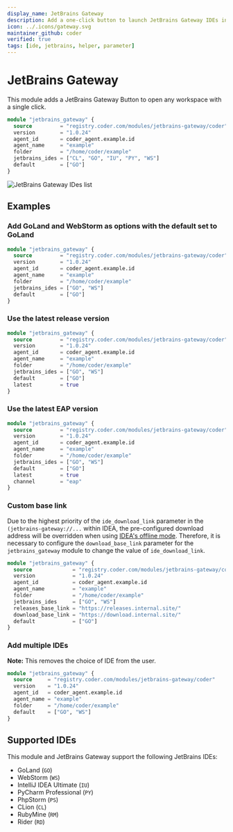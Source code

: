 ```yaml
---
display_name: JetBrains Gateway
description: Add a one-click button to launch JetBrains Gateway IDEs in the dashboard.
icon: ../.icons/gateway.svg
maintainer_github: coder
verified: true
tags: [ide, jetbrains, helper, parameter]
---
```


# JetBrains Gateway

This module adds a JetBrains Gateway Button to open any workspace with a single click.

```tf
module "jetbrains_gateway" {
  source         = "registry.coder.com/modules/jetbrains-gateway/coder"
  version        = "1.0.24"
  agent_id       = coder_agent.example.id
  agent_name     = "example"
  folder         = "/home/coder/example"
  jetbrains_ides = ["CL", "GO", "IU", "PY", "WS"]
  default        = ["GO"]
}
```

![JetBrains Gateway IDes list](../.images/jetbrains-gateway.png)

## Examples

### Add GoLand and WebStorm as options with the default set to GoLand

```tf
module "jetbrains_gateway" {
  source         = "registry.coder.com/modules/jetbrains-gateway/coder"
  version        = "1.0.24"
  agent_id       = coder_agent.example.id
  agent_name     = "example"
  folder         = "/home/coder/example"
  jetbrains_ides = ["GO", "WS"]
  default        = ["GO"]
}
```

### Use the latest release version

```tf
module "jetbrains_gateway" {
  source         = "registry.coder.com/modules/jetbrains-gateway/coder"
  version        = "1.0.24"
  agent_id       = coder_agent.example.id
  agent_name     = "example"
  folder         = "/home/coder/example"
  jetbrains_ides = ["GO", "WS"]
  default        = ["GO"]
  latest         = true
}
```

### Use the latest EAP version

```tf
module "jetbrains_gateway" {
  source         = "registry.coder.com/modules/jetbrains-gateway/coder"
  version        = "1.0.24"
  agent_id       = coder_agent.example.id
  agent_name     = "example"
  folder         = "/home/coder/example"
  jetbrains_ides = ["GO", "WS"]
  default        = ["GO"]
  latest         = true
  channel        = "eap"
}
```

### Custom base link

Due to the highest priority of the `ide_download_link` parameter in the `(jetbrains-gateway://...` within IDEA, the pre-configured download address will be overridden when using [IDEA's offline mode](https://www.jetbrains.com/help/idea/fully-offline-mode.html). Therefore, it is necessary to configure the `download_base_link` parameter for the `jetbrains_gateway` module to change the value of `ide_download_link`.

```tf
module "jetbrains_gateway" {
  source             = "registry.coder.com/modules/jetbrains-gateway/coder"
  version            = "1.0.24"
  agent_id           = coder_agent.example.id
  agent_name         = "example"
  folder             = "/home/coder/example"
  jetbrains_ides     = ["GO", "WS"]
  releases_base_link = "https://releases.internal.site/"
  download_base_link = "https://download.internal.site/"
  default            = ["GO"]
}
```

### Add multiple IDEs

**Note:** This removes the choice of IDE from the user.

```tf
module "jetbrains_gateway" {
  source     = "registry.coder.com/modules/jetbrains-gateway/coder"
  version    = "1.0.24"
  agent_id   = coder_agent.example.id
  agent_name = "example"
  folder     = "/home/coder/example"
  default    = ["GO", "WS"]
}
```

## Supported IDEs

This module and JetBrains Gateway support the following JetBrains IDEs:

- GoLand (`GO`)
- WebStorm (`WS`)
- IntelliJ IDEA Ultimate (`IU`)
- PyCharm Professional (`PY`)
- PhpStorm (`PS`)
- CLion (`CL`)
- RubyMine (`RM`)
- Rider (`RD`)
